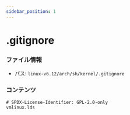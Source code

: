 ```yaml
---
sidebar_position: 1
---
```

# .gitignore

### ファイル情報

- パス: `linux-v6.12/arch/sh/kernel/.gitignore`

### コンテンツ

```gitignore
# SPDX-License-Identifier: GPL-2.0-only
vmlinux.lds

```
